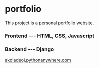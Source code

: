 # portfolio

This project is a personal portfolio website. 

### Frontend --- HTML, CSS, Javascript 
### Backend --- Django
<a href="akoladeoj.pythonanywhere.com">akoladeoj.pythonanywhere.com</a>
